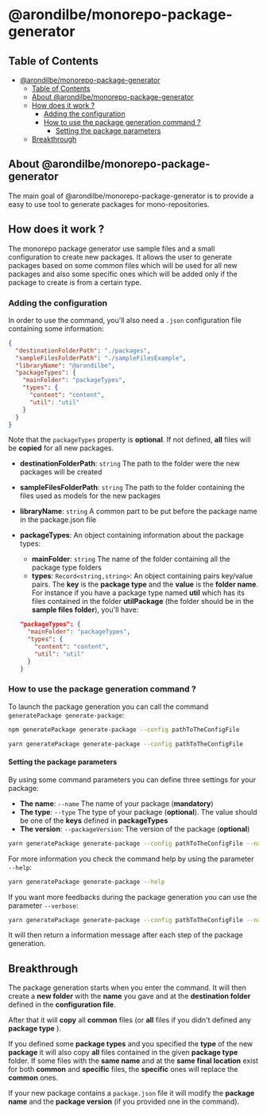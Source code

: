 # @arondilbe/monorepo-package-generator

## Table of Contents

- [@arondilbe/monorepo-package-generator](#arondilbemonorepo-package-generator)
  - [Table of Contents](#table-of-contents)
  - [About @arondilbe/monorepo-package-generator](#about-arondilbemonorepo-package-generator)
  - [How does it work ?](#how-does-it-work-)
    - [Adding the configuration](#adding-the-configuration)
    - [How to use the package generation command ?](#how-to-use-the-package-generation-command-)
      - [Setting the package parameters](#setting-the-package-parameters)
  - [Breakthrough](#breakthrough)

## About @arondilbe/monorepo-package-generator

The main goal of @arondilbe/monorepo-package-generator is to provide a easy to use tool to generate packages for mono-repositories.

## How does it work ?

The monorepo package generator use sample files and a small configuration to create new packages. It allows the user to generate packages based on some common files which will be used for all new packages and also some specific ones which will be added only if the package to create is from a certain type.

### Adding the configuration

In order to use the command, you'll also need a `.json` configuration file containing some information:

```json
{
  "destinationFolderPath": "./packages",
  "sampleFilesFolderPath": "./sampleFilesExample",
  "libraryName": "@arondilbe",
  "packageTypes": {
    "mainFolder": "packageTypes",
    "types": {
      "content": "content",
      "util": "util"
    }
  }
}
```

Note that the `packageTypes` property is **optional**. If not defined, **all** files will be **copied** for all new packages.

- **destinationFolderPath**: `string` The path to the folder were the new packages will be created
- **sampleFilesFolderPath**: `string` The path to the folder containing the files used as models for the new packages
- **libraryName**: `string` A common part to be put before the package name in the package.json file
- **packageTypes**: An object containing information about the package types:

  - **mainFolder**: `string` The name of the folder containing all the package type folders
  - **types**: `Record<string,string>`: An object containing pairs key/value pairs. The **key** is the **package type** and the **value** is the **folder name**. For instance if you have a package type named **util** which has its files contained in the folder **utilPackage** (the folder should be in the **sample files folder**), you'll have:

  ```json
  "packageTypes": {
    "mainFolder": "packageTypes",
    "types": {
      "content": "content",
      "util": "util"
    }
  }
  ```

### How to use the package generation command ?

To launch the package generation you can call the command `generatePackage generate-package`:

```bash
npm generatePackage generate-package --config pathToTheConfigFile
```

```bash
yarn generatePackage generate-package --config pathToTheConfigFile
```

#### Setting the package parameters

By using some command parameters you can define three settings for your package:

- **The name**: `--name` The name of your package (**mandatory**)
- **The type**: `--type` The type of your package (**optional**). The value should be one of the **keys** defined in **packageTypes**
- **The version**: `--packageVersion`: The version of the package (**optional**)

```bash
yarn generatePackage generate-package --config pathToTheConfigFile --name newPackage --type myPackageType --packageVersion 0.10
```

For more information you check the command help by using the parameter `--help`:

```bash
yarn generatePackage generate-package --help
```

If you want more feedbacks during the package generation you can use the parameter `--verbose`:

```bash
yarn generatePackage generate-package --config pathToTheConfigFile --name newPackage --type myPackageType --packageVersion 0.10 --verbose
```

It will then return a information message after each step of the package generation.

## Breakthrough

The package generation starts when you enter the command. It will then create a **new folder** with the **name** you gave and at the **destination folder** defined in the **configuration file**.

After that it will **copy** all **common** files (or **all** files if you didn't defined any **package type** ).

If you defined some **package types** and you specified the **type** of the new **package** it will also copy **all** files contained in the given **package type** folder. If some files with the **same name** and at the **same final location** exist for both **common** and **specific** files, the **specific** ones will replace the **common** ones.

If your new package contains a `package.json` file it will modify the **package name** and the **package version** (if you provided one in the command).
